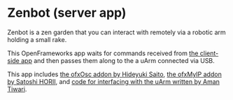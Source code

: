# Zenbot (server app)
Zenbot is a zen garden that you can interact with remotely via a robotic arm holding a small rake.

This OpenFrameworks app waits for commands received from [the client-side app](https://github.com/dansakamoto/zenbot-client) and then passes them along to the a uArm connected via USB.

This app includes [the ofxOsc addon by Hideyuki Saito](https://github.com/hideyukisaito/ofxOsc), [the ofxMyIP addon by Satoshi HORII](https://github.com/satcy/ofxMyIP), and [code for interfacing with the uArm written by Aman Tiwari](https://gist.github.com/aman-tiwari/95308a11416e2fccb971).